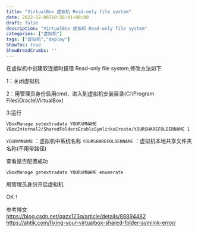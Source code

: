 ```yaml
---
title: "VirtualBox 虚拟机 Read-only file system"
date: 2022-12-06T10:56:41+08:00
draft: false
description: "VirtualBox 虚拟机 Read-only file system"
categories: ["虚拟机"]
tags: ["虚拟机","deploy"]
ShowToc: true
ShowBreadCrumbs: ''
---
```


在虚拟机中创建软连接时报错 Read-only file system,修改方法如下

1：关闭虚拟机

2：用管理员身份启用cmd，进入到虚拟机安装目录(C:\Program Files\Oracle\VirtualBox)

3:运行

```shell
VBoxManage setextradata YOURVMNAME VBoxInternal2/SharedFoldersEnableSymlinksCreate/YOURSHAREFOLDERNAME 1
```
`YOURVMNAME` ：虚拟机中系统名称
`YOURSHAREFOLDERNAME` ：虚拟机本地共享文件夹名称(不用带路径)

查看是否配置成功

```shell
VBoxManage getextradata YOURVMNAME enumerate
```

用管理员身份开启虚拟机

OK！

参考博文  
<a href="https://blog.csdn.net/qazx123q/article/details/88894482" target="_blank">https://blog.csdn.net/qazx123q/article/details/88894482</a>
<a href="https://ahtik.com/fixing-your-virtualbox-shared-folder-symlink-error/" target="_blank">https://ahtik.com/fixing-your-virtualbox-shared-folder-symlink-error/</a>
